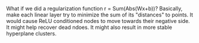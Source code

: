What if we did a regularization function r = Sum(Abs(Wx+b))? Basically, make each linear layer try to minimize the sum of its "distances" to points. It would cause ReLU conditioned nodes to move towards their negative side. It might help recover dead ndoes. It might also result in more stable hyperplane clusters.
